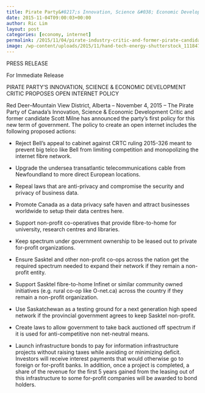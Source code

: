 ```yaml
---
title: Pirate Party&#8217;s Innovation, Science &#038; Economic Development Critic Proposes Open Internet Policy
date: 2015-11-04T09:00:03+00:00
author: Ric Lim
layout: post
categories: [economy, internet]
permalink: /2015/11/04/pirate-industry-critic-and-former-pirate-candidate-proposes-open-internet-policy/
image: /wp-content/uploads/2015/11/hand-tech-energy-shutterstock_111847154-150x113.jpg
---
```

PRESS RELEASE
  
For Immediate Release

PIRATE PARTY&#8217;S INNOVATION, SCIENCE & ECONOMIC DEVELOPMENT CRITIC PROPOSES OPEN INTERNET POLICY

Red Deer–Mountain View District, Alberta &#8211; November 4, 2015 &#8211; The Pirate Party of Canada&#8217;s Innovation, Science & Economic Development Critic and former candidate Scott Milne has announced the party&#8217;s first policy for this new term of government. The policy to create an open internet includes the following proposed actions:

* Reject Bell&#8217;s appeal to cabinet against CRTC ruling 2015-326 meant to prevent big telco like Bell from limiting competition and monopolizing the internet fibre network.
  
* Upgrade the undersea transatlantic telecommunications cable from Newfoundland to more direct European locations.
  
* Repeal laws that are anti-privacy and compromise the security and privacy of business data.
  
* Promote Canada as a data privacy safe haven and attract businesses worldwide to setup their data centres here.
  
* Support non-profit co-operatives that provide fibre-to-home for university, research centres and libraries.
  
* Keep spectrum under government ownership to be leased out to private for-profit organizations.
  
* Ensure Sasktel and other non-profit co-ops across the nation get the required spectrum needed to expand their network if they remain a non-profit entity.
  
* Support Sasktel fibre-to-home Infinet or similar community owned initiatives (e.g. rural co-op like O-net.ca) across the country if they remain a non-profit organization.
  
* Use Saskatchewan as a testing ground for a next generation high speed network if the provincial government agrees to keep Sasktel non-profit.
  
* Create laws to allow government to take back auctioned off spectrum if it is used for anti-competitive non net-neutral means.
  
* Launch infrastructure bonds to pay for information infrastructure projects without raising taxes while avoiding or minimizing deficit. Investors will receive interest payments that would otherwise go to foreign or for-profit banks. In addition, once a project is completed, a share of the revenue for the first 5 years gained from the leasing out of this infrastructure to some for-profit companies will be awarded to bond holders.